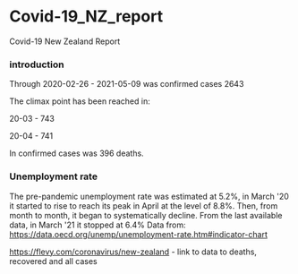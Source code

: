# Covid-19_NZ_report
Covid-19 New Zealand Report

### introduction
Through 2020-02-26 - 2021-05-09 
was confirmed cases 2643

The climax point has been reached in:

20-03 - 743

20-04 - 741


In confirmed cases was 396 deaths.

### Unemployment rate
The pre-pandemic unemployment rate was estimated at 5.2%, 
in March '20 it started to rise to reach its peak in April at the level of 8.8%.
Then, from month to month, it began to systematically decline.
From the last available data, in March '21 it stopped at 6.4%
Data from: https://data.oecd.org/unemp/unemployment-rate.htm#indicator-chart

https://flevy.com/coronavirus/new-zealand - link to data to deaths, recovered and all cases
